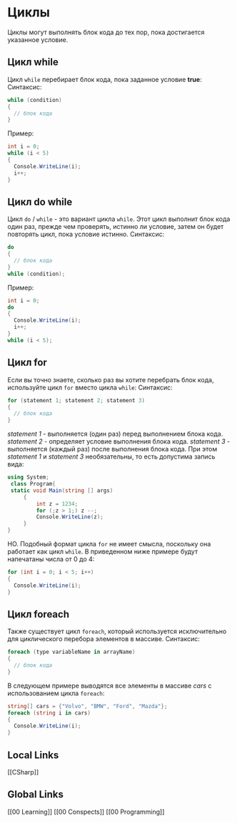 # Циклы  
Циклы могут выполнять блок кода до тех пор, пока достигается указанное условие.

## Цикл while
Цикл `while` перебирает блок кода, пока заданное условие __true__:
Синтаксис:
```csharp
while (condition) 
{
  // блок кода 
}

```
Пример:
```csharp
int i = 0;
while (i < 5) 
{
  Console.WriteLine(i);
  i++;
}
```

## Цикл do while
Цикл `do` / `while` - это вариант цикла `while`. Этот цикл выполнит блок кода один раз, прежде чем проверять, истинно ли условие, затем он будет повторять цикл, пока условие истинно.
Синтаксис:
```csharp
do 
{
  // блок кода 
}
while (condition);
```
Пример:
```csharp
int i = 0;
do 
{
  Console.WriteLine(i);
  i++;
}
while (i < 5);
```
## Цикл for
Если вы точно знаете, сколько раз вы хотите перебрать блок кода, используйте цикл `for` вместо цикла `while`:
Синтаксис:
```csharp
for (statement 1; statement 2; statement 3) 
{
  // блок кода
}
```
_statement 1_ - выполняется (один раз) перед выполнением блока кода.
_statement 2_ - определяет условие выполнения блока кода.
_statement 3_ - выполняется (каждый раз) после выполнения блока кода.
При этом _statement 1_ и _statement 3_ необязательны, то есть допустима запись вида:
```csharp
using System;
 class Program{
 static void Main(string [] args)
	 {
		 int z = 1234;
		 for (;z > 1;) z --;
		 Console.WriteLine(z);
	 }
}
```
НО. Подобный формат цикла `for` не имеет смысла, поскольку она работает как цикл `while`.
В приведенном ниже примере будут напечатаны числа от 0 до 4:
```csharp
for (int i = 0; i < 5; i++) 
{
  Console.WriteLine(i);
}
```

## Цикл foreach
Также существует цикл `foreach`, который используется исключительно для циклического перебора элементов в массиве.
Синтаксис:
```csharp
foreach (type variableName in arrayName) 
{
  // блок кода
}
```
В следующем примере выводятся все элементы в массиве _cars_ с использованием цикла `foreach`:
```csharp
string[] cars = {"Volvo", "BMW", "Ford", "Mazda"};
foreach (string i in cars) 
{
  Console.WriteLine(i);
}
```















## Local Links 
[[CSharp]]


## Global Links
[[00 Learning]]
[[00 Conspects]]
[[00 Programming]]